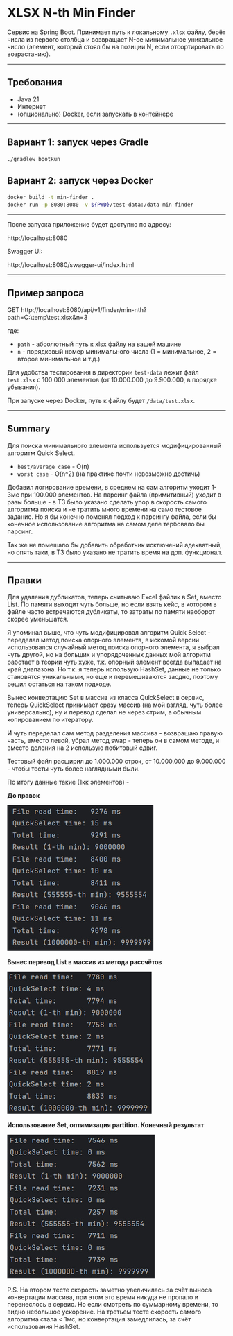 # XLSX N-th Min Finder

Сервис на Spring Boot. Принимает путь к локальному `.xlsx` файлу, берёт числа из первого столбца и возвращает N-ое минимальное уникальное число (элемент, который стоял бы на позиции N, если отсортировать по возрастанию).

---

## Требования
- Java 21
- Интернет
- (опционально) Docker, если запускать в контейнере

---

## Вариант 1: запуск через Gradle

```bash
./gradlew bootRun
```

## Вариант 2: запуск через Docker

```bash
docker build -t min-finder .
docker run -p 8080:8080 -v ${PWD}/test-data:/data min-finder
```

---

После запуска приложение будет доступно по адресу:

http://localhost:8080

Swagger UI:

http://localhost:8080/swagger-ui/index.html

---

## Пример запроса

GET http://localhost:8080/api/v1/finder/min-nth?path=C:\temp\test.xlsx&n=3

где:
- `path` - абсолютный путь к xlsx файлу на вашей машине
- `n` - порядковый номер минимального числа (1 = минимальное, 2 = второе минимальное и т.д.)

Для удобства тестирования в директории `test-data` лежит файл `test.xlsx` с 100 000 элементов (от 10.000.000 до 9.900.000, в порядке убывания).

При запуске через Docker, путь к файлу будет `/data/test.xlsx`.

---

## Summary

Для поиска минимального элемента используется модифицированный алгоритм Quick Select. 
- `best/average case` - O(n)
- `worst case` - O(n^2) (на практике почти невозможно достичь)

Добавил логирование времени, в среднем на сам алгоритм уходит 1-3мс при 100.000 элементов. На парсинг файла (примитивный) уходит в разы больше - в ТЗ было указано сделать упор в скорость самого алгоритма поиска и не тратить много времени на само тестовое задание. Но я бы конечно поменял подход к парсингу файла, если бы конечное использование алгоритма на самом деле тербовало бы парсинг.

Так же не помешало бы добавить обработчик исключений адекватный, но опять таки, в ТЗ было указано не тратить время на доп. функционал.

---

## Правки

Для удаления дубликатов, теперь считываю Excel файлик в Set, вместо List. По памяти выходит чуть больше, но если взять кейс, в котором в файле часто встречаются дубликаты, то затраты по памяти наоборот скорее уменьшатся.

Я упоминал выше, что чуть модифицировал алгоритм Quick Select - переделал метод поиска опорного элемента, в искомой версии использовался случайный метод поиска опорного элемента, я выбрал чуть другой, но на больших и упорядоченных данных мой алгоритм работает в теории чуть хуже, т.к. опорный элемент всегда выпадает на край диапазона. Но т.к. я теперь использую HashSet, данные не только становятся уникальными, но еще и перемешиваются заодно, поэтому решил остаться на таком подходе.

Вынес конвертацию Set в массив из класса QuickSelect в сервис, теперь QuickSelect принимает сразу массив (на мой взгляд, чуть более универсально), ну и перевод сделал не через стрим, а обычным копированием по итератору.

И чуть переделал сам метод разделения массива - возвращаю правую часть, вместо левой, убрал метод swap - теперь он в самом методе, и вместо деления на 2 использую побитовый сдвиг.

Тестовый файл расширил до 1.000.000 строк, от 10.000.000 до 9.000.000 - чтобы тесты чуть более наглядными были.

По итогу данные такие (1кк элементов) -

**До правок**

![img.png](img/img.png)

**Вынес перевод List в массив из метода рассчётов**

![img.png](img/img1.png)

**Использование Set, оптимизация partition. Конечный результат**

![img.png](img/img2.png)

P.S. На втором тесте скорость заметно увеличилась за счёт выноса конвертации массива, при этом это время никуда не пропало и перенеслось в сервис. Но если смотреть по суммарному времени, то видно небольшое ускорение. На третьем тесте скорость самого алгоритма стала < 1мс, но конвертация замедлилась, за счёт использования HashSet.
